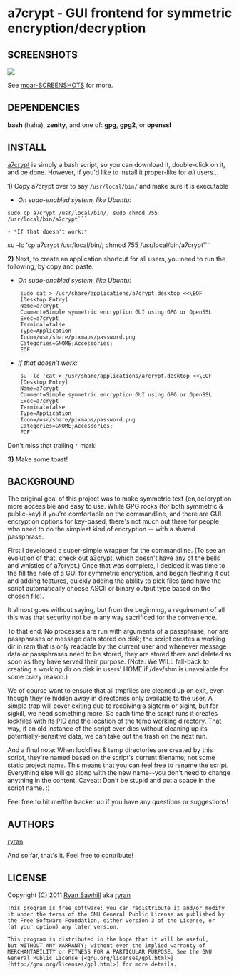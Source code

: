 a7crypt - GUI frontend for symmetric encryption/decryption
==========================================================


SCREENSHOTS
-----------
![](http://b19.org/linux/a7crypt/menu.png)

See [moar-SCREENSHOTS](/ryran/a7crypt/blob/master/moar-SCREENSHOTS.md) for more.



DEPENDENCIES
------------
**bash** (haha), **zenity**, and one of: **gpg**, **gpg2**, or **openssl**


INSTALL
-------

[a7crypt](/ryran/a7crypt/blob/master/a7crypt) is simply a bash script, so you can download it, double-click on it, and be done. However, if you'd like to install it proper-like for *all* users...
                                                                                                                                                                                                                                          
**1)** Copy a7crypt over to say `/usr/local/bin/` and make sure it is executable

- *On sudo-enabled system, like Ubuntu:*
```
sudo cp a7crypt /usr/local/bin/; sudo chmod 755 /usr/local/bin/a7crypt```

- *If that doesn't work:*
```
su -lc 'cp a7crypt /usr/local/bin/; chmod 755 /usr/local/bin/a7crypt'```

**2)** Next, to create an application shortcut for all users, you need to run the following, by copy and paste.

- *On sudo-enabled system, like Ubuntu:*
```
    sudo cat > /usr/share/applications/a7crypt.desktop <<\EOF
    [Desktop Entry]
    Name=a7crypt
    Comment=Simple symmetric encryption GUI using GPG or OpenSSL
    Exec=a7crypt
    Terminal=false
    Type=Application
    Icon=/usr/share/pixmaps/password.png
    Categories=GNOME;Accessories;
    EOF
```

- *If that doesn't work:*
```
    su -lc 'cat > /usr/share/applications/a7crypt.desktop <<\EOF
    [Desktop Entry]
    Name=a7crypt
    Comment=Simple symmetric encryption GUI using GPG or OpenSSL
    Exec=a7crypt
    Terminal=false
    Type=Application
    Icon=/usr/share/pixmaps/password.png
    Categories=GNOME;Accessories;
    EOF'
```
Don't miss that trailing `'` mark!

**3)** Make some toast!


BACKGROUND
----------

The original goal of this project was to make symmetric text {en,de}cryption more accessible and easy to use. While GPG rocks (for both symmetric & public-key) if you're comfortable on the commandline, and there are GUI encryption options for key-based, there's not much out there for people who need to do the simplest kind of encryption -- with a shared passphrase.

First I developed a super-simple wrapper for the commandline. (To see an evolution of that, check out [a3crypt](/ryran/a7crypt/blob/master/a3crypt-noX), which doesn't have any of the bells and whistles of a7crypt.) Once that was complete, I decided it was time to the fill the hole of a GUI for symmetric encryption, and began fleshing it out and adding features, quickly adding the ability to pick files (and have the script automatically choose ASCII or binary output type based on the chosen file).

It almost goes without saying, but from the beginning, a requirement of all this was that security not be in any way sacrificed for the convenience.

To that end: No processes are run with arguments of a passphrase, nor are passphrases or message data stored on disk; the script creates a working dir in ram that is only readable by the current user and whenever message data or passphrases need to be stored, they are stored there and deleted as soon as they have served their purpose. (Note: We WILL fall-back to creating a working dir on disk in users' HOME if /dev/shm is unavailable for some crazy reason.)

We of course want to ensure that all tmpfiles are cleaned up on exit, even though they're hidden away in directories only available to the user. A simple trap will cover exiting due to receiving a sigterm or sigint, but for sigkill, we need something more. So each time the script runs it creates lockfiles with its PID and the location of the temp working directory. That way, if an old instance of the script ever dies without cleaning up its potentially-sensitive data, we can take out the trash on the next run.

And a final note: When lockfiles & temp directories are created by this script, they're named based on the script's current filename; not some static project name. This means that you can feel free to rename the script. Everything else will go along with the new name--you don't need to change anything in the content. Caveat: Don't be stupid and put a space in the script name. :)

Feel free to hit me/the tracker up if you have any questions or suggestions!


AUTHORS
-------

[ryran](https://github.com/ryran)

And so far, that's it. Feel free to contribute!


LICENSE
-------

Copyright (C) 2011 [Ryan Sawhill](http://b19.org) aka [ryran](https://github.com/ryran)

    This program is free software: you can redistribute it and/or modify
    it under the terms of the GNU General Public License as published by
    the Free Software Foundation, either version 3 of the License, or
    (at your option) any later version.

    This program is distributed in the hope that it will be useful,
    but WITHOUT ANY WARRANTY; without even the implied warranty of
    MERCHANTABILITY or FITNESS FOR A PARTICULAR PURPOSE. See the GNU
    General Public License [<gnu.org/licenses/gpl.html>](http://gnu.org/licenses/gpl.html>) for more details.

